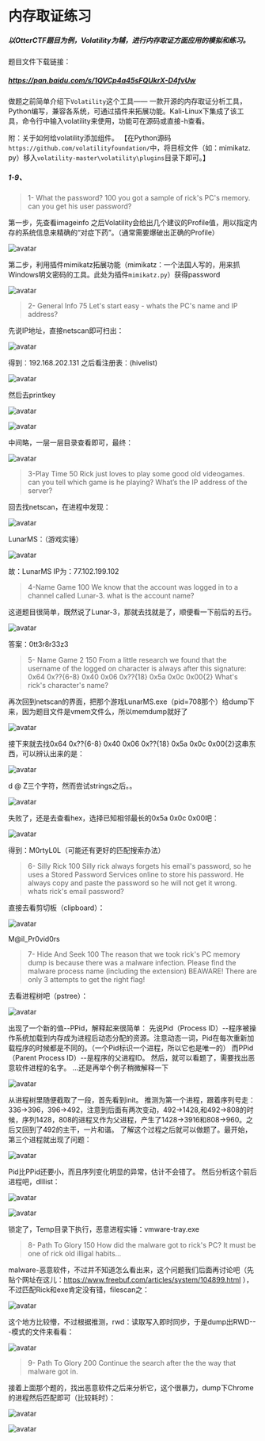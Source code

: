 # 内存取证练习

##### 以OtterCTF题目为例，Volatility为辅，进行内存取证方面应用的模拟和练习。
<!-- more -->
题目文件下载链接：
##### https://pan.baidu.com/s/1QVCp4a45sFQUkrX-D4fvUw

做题之前简单介绍下```Volatility```这个工具——
一款开源的内存取证分析工具，Python编写，兼容各系统，可通过插件来拓展功能。Kali-Linux下集成了该工具，命令行中输入volatility来使用，功能可在源码或直接-h查看。

附：关于如何给volatility添加组件。
【在Python源码```https://github.com/volatilityfoundation/```中，将目标文件（如：mimikatz. py）移入```volatility-master\volatility\plugins```目录下即可。】

##### 1-9、

>1- What the password? 100
you got a sample of rick's PC's memory. can you get his user password? 

第一步，先查看imageinfo
之后Volatility会给出几个建议的Profile值，用以指定内存的系统信息来精确的“对症下药”。（通常需要爆破出正确的Profile）

![avatar](https://k1ng0fic3.github.io/images/neicun1.png)

第二步，利用插件mimikatz拓展功能（mimikatz：一个法国人写的，用来抓Windows明文密码的工具。此处为插件```mimikatz.py```）获得password

![avatar](https://k1ng0fic3.github.io/images/neicun2.png)

>2- General Info 75
Let's start easy - whats the PC's name and IP address?

先说IP地址，直接netscan即可扫出：

![avatar](https://k1ng0fic3.github.io/images/neicun3.png)

得到：192.168.202.131
之后看注册表：(hivelist)

![avatar](https://k1ng0fic3.github.io/images/neicun4.png)

然后去printkey

![avatar](https://k1ng0fic3.github.io/images/neicun5.png)

![avatar](https://k1ng0fic3.github.io/images/neicun6.png)

中间略，一层一层目录查看即可，最终：

![avatar](https://k1ng0fic3.github.io/images/neicun7.png)

>3-Play Time 50
Rick just loves to play some good old videogames. can you tell which game is he playing? What’s the IP address of the server?

回去找netscan，在进程中发现：

![avatar](https://k1ng0fic3.github.io/images/neicun8.png)

LunarMS：（游戏实锤）

![avatar](https://k1ng0fic3.github.io/images/neicun9.png)

故：LunarMS IP为：77.102.199.102

>4-Name Game 100
We know that the account was logged in to a channel called Lunar-3. what is the account name?

这道题目很简单，既然说了Lunar-3，那就去找就是了，顺便看一下前后的五行。

![avatar](https://k1ng0fic3.github.io/images/neicun10.png)

答案：0tt3r8r33z3

>5- Name Game 2 150
From a little research we found that the username of the logged on character is always after this signature: 0x64 0x??{6-8} 0x40 0x06 0x??{18} 0x5a 0x0c 0x00{2} What's rick's character's name? 

再次回到netscan的界面，把那个游戏LunarMS.exe（pid=708那个）给dump下来，因为题目文件是vmem文件么，所以memdump就好了

![avatar](https://k1ng0fic3.github.io/images/neicun11.png)

接下来就去找0x64 0x??{6-8} 0x40 0x06 0x??{18} 0x5a 0x0c 0x00{2}这串东西，可以辨认出来的是：

![avatar](https://k1ng0fic3.github.io/images/neicun12.png)

d @ Z三个字符，然而尝试strings之后。。

![avatar](https://k1ng0fic3.github.io/images/neicun13.png)

失败了，还是去查看hex，选择已知相邻最长的0x5a 0x0c 0x00吧：

![avatar](https://k1ng0fic3.github.io/images/neicun14.png)

得到：M0rtyL0L（可能还有更好的匹配搜索办法）

>6- Silly Rick 100
Silly rick always forgets his email's password, so he uses a Stored Password Services online to store his password. He always copy and paste the password so he will not get it wrong. whats rick's email password?
 
直接去看剪切板（clipboard）：

![avatar](https://k1ng0fic3.github.io/images/neicun15.png)

M@il_Pr0vid0rs

>7- Hide And Seek 100
The reason that we took rick's PC memory dump is because there was a malware infection. Please find the malware process name (including the extension)
BEAWARE! There are only 3 attempts to get the right flag!

去看进程树吧（pstree）：

![avatar](https://k1ng0fic3.github.io/images/neicun16.png)

出现了一个新的值--PPid，解释起来很简单：
先说Pid（Process ID）--程序被操作系统加载到内存成为进程后动态分配的资源。注意动态一词，Pid在每次重新加载程序的时候都是不同的。（一个Pid标识一个进程，所以它也是唯一的）
而PPid（Parent Process ID）--是程序的父进程ID。
然后，就可以看题了，需要找出恶意软件进程的名字。
…还是再举个例子稍微解释一下

![avatar](https://k1ng0fic3.github.io/images/neicun17.png)

从进程树里随便截取了一段，首先看到init。
推测为第一个进程，跟着序列号走：336→396，396→492，注意到后面有两次变动，492→1428,和492→808的时候，序列1428，808的进程又作为父进程，产生了1428→3916和808→960。之后又回到了492的主干，一片和谐。
了解这个过程之后就可以做题了。最开始，第三个进程就出现了问题：

![avatar](https://k1ng0fic3.github.io/images/neicun18.png)

Pid比PPid还要小，而且序列变化明显的异常，估计不会错了。
然后分析这个前后进程吧，dlllist：

![avatar](https://k1ng0fic3.github.io/images/neicun19.png)

![avatar](https://k1ng0fic3.github.io/images/neicun20.png)

锁定了，Temp目录下执行，恶意进程实锤：vmware-tray.exe

>8- Path To Glory 150
How did the malware got to rick's PC? It must be one of rick old illigal habits…

malware-恶意软件，不过并不知道怎么看出来，这个问题我们后面再讨论吧（先贴个网址在这儿：https://www.freebuf.com/articles/system/104899.html ），不过匹配Rick和exe肯定没有错，filescan之：

![avatar](https://k1ng0fic3.github.io/images/neicun21.png)

这个地方比较懵，不过根据推测，rwd：读取写入即时同步，于是dump出RWD---模式的文件来看看：

![avatar](https://k1ng0fic3.github.io/images/neicun22.png)

>9- Path To Glory 200
Continue the search after the the way that malware got in.

接着上面那个题的，找出恶意软件之后来分析它，这个很暴力，dump下Chrome的进程然后匹配即可（比较耗时）：

![avatar](https://k1ng0fic3.github.io/images/neicun23.png)

![avatar](https://k1ng0fic3.github.io/images/neicun24.png)
